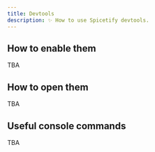```yaml
---
title: Devtools
description: ✨ How to use Spicetify devtools.
---
```


## How to enable them
TBA

## How to open them
TBA

## Useful console commands
TBA
